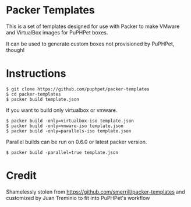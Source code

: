 # Packer Templates

This is a set of templates designed for use with Packer to make VMware and VirtualBox images for PuPHPet boxes.

It can be used to generate custom boxes not provisioned by PuPHPet, though!

# Instructions

    $ git clone https://github.com/puphpet/packer-templates
    $ cd packer-templates
    $ packer build template.json

If you want to build only virtualbox or vmware.

    $ packer build -only=virtualbox-iso template.json
    $ packer build -only=vmware-iso template.json
    $ packer build -only=parallels-iso template.json

Parallel builds can be run on 0.6.0 or latest packer version.

    $ packer build -parallel=true template.json

# Credit

Shamelessly stolen from https://github.com/smerrill/packer-templates and customized
by Juan Treminio to fit into PuPHPet's workflow
